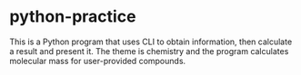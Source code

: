 # python-practice
This is a Python program that uses CLI to obtain information, then calculate a result and present it.  The theme is chemistry and the program calculates molecular mass for user-provided compounds. 

